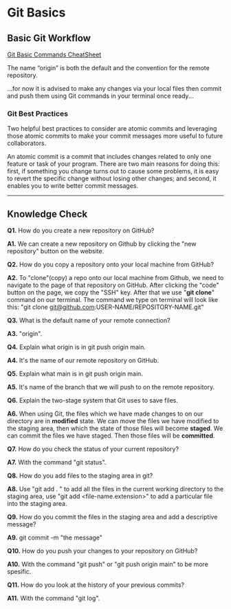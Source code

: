 # Git Basics

## Basic Git Workflow

[Git Basic Commands CheatSheet](https://www.theodinproject.com/lessons/foundations-git-basics#cheatsheet)

The name “origin” is both the default and the convention for the remote repository.

...for now it is advised to make any changes via your local files then commit and push them using Git commands in your terminal once ready...

### Git Best Practices
Two helpful best practices to consider are atomic commits and leveraging those atomic commits to make your commit messages more useful to future collaborators.

An atomic commit is a commit that includes changes related to only one feature or task of your program. There are two main reasons for doing this: first, if something you change turns out to cause some problems, it is easy to revert the specific change without losing other changes; and second, it enables you to write better commit messages.

---

## Knowledge Check
**Q1.** How do you create a new repository on GitHub?

**A1.** We can create a new repository on Github by clicking the "new repository" button on the website.

**Q2.** How do you copy a repository onto your local machine from GitHub?

**A2.** To "clone"(copy) a repo onto our local machine from Github, we need to navigate to the page of that repository on GitHub. After clicking the "code" button on the page, we copy the "SSH" key. After that we use "**git clone**" command on our terminal. The command we type on terminal will look like this: "git clone git@github.com:USER-NAME/REPOSITORY-NAME.git"

**Q3.** What is the default name of your remote connection?

**A3.** "origin".

**Q4.** Explain what origin is in git push origin main.

**A4.** It's the name of our remote repository on GitHub.

**Q5.** Explain what main is in git push origin main.

**A5.** It's name of the branch that we will push to on the remote repository.

**Q6.** Explain the two-stage system that Git uses to save files.

**A6.** When using Git, the files which we have made changes to on our directory are in **modified** state. We can move the files we have modified to the staging area, then which the state of those files will become **staged**. We can commit the files we have staged. Then those files will be **committed**.

**Q7.** How do you check the status of your current repository?

**A7.** With the command "git status".

**Q8.** How do you add files to the staging area in git?

**A8.** Use "git add . " to add all the files in the current working directory to the staging area, use "git add <file-name.extension>" to add a particular file into the staging area.

**Q9.** How do you commit the files in the staging area and add a descriptive message?

**A9.** git commit -m "the message"

**Q10.** How do you push your changes to your repository on GitHub?

**A10.** With the command "git push" or "git push origin main" to be more spesific.

**Q11.** How do you look at the history of your previous commits?

**A11.** With the command "git log".



